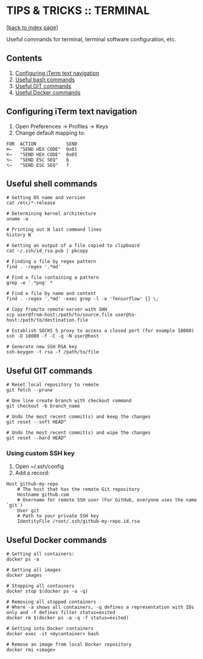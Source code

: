 # TIPS & TRICKS :: TERMINAL
[[back to index page]](index.md)

Useful commands for terminal, terminal software configuration, etc.

## Contents
1. [Configuring iTerm text navigation](#configuring-iterm-text-navigation)
2. [Useful bash commands](#useful-shell-commands)
3. [Useful GIT commands](#useful-git-commands)
4. [Useful Docker commands](#useful-docker-commands)

## Configuring iTerm text navigation
1. Open Preferences -> Profiles -> Keys
2. Change default mapping to:
```shell
FOR  ACTION           SEND
⌘←   "SEND HEX CODE"  0x01 
⌘→   "SEND HEX CODE"  0x05
⌥←   "SEND ESC SEQ"   b
⌥→   "SEND ESC SEQ"   f
```

## Useful shell commands
```shell
# Getting OS name and version
cat /etc/*-release

# Determining kernel architecture
uname -a

# Printing out N last command lines
history N

# Getting an output of a file copied to clipboard
cat ~/.ssh/id_rsa.pub | pbcopy

# Finding a file by regex pattern
find . -regex '.*md'

# Find a file containing a pattern
grep -e '.*png' *

# Find a file by name and content
find . -regex '.*md' -exec grep -l -e 'Tensorflow' {} \;

# Copy from/to remote server with SHH
scp user@from-host:/path/to/source.file user@to-host:/path/to/destination.file

# Establish SOCKS 5 proxy to access a closed port (for example 18080)
ssh -D 18080 -f -C -q -N user@host

# Generate new SSH RSA key
ssh-keygen -t rsa -f /path/to/file
```

## Useful GIT commands
```shell
# Reset local repository to remote
git fetch --prune

# One line create branch with checkout command
git checkout -b branch_name

# Undo the most recent commit(s) and keep the changes
git reset --soft HEAD^

# Undo the most recent commit(s) and wipe the changes
git reset --hard HEAD^
```

### Using custom SSH key
1. Open ~/.ssh/config
2. Add a record:
```shell
Host github-my-repo
    # The host that has the remote Git repository
    Hostname github.com
    # Username for remote SSH user (For GitHub, everyone uses the name `git`)
    User git
    # Path to your private SSH key
    IdentityFile /root/.ssh/github-my-repo.id.rsa
```

## Useful Docker commands
```shell
# Getting all containers:
docker ps -a

# Getting all images
docker images

# Stopping all containers
docker stop $(docker ps -a -q)

# Removing all stopped containers
# Where -a shows all containers, -q defines a representation with IDs only and -f defines filter status=exited
docker rm $(docker ps -a -q -f status=exited)

# Getting into Docker containers
docker exec -it <mycontainer> bash

# Remove an image from local Docker repository
docker rmi <image>
```